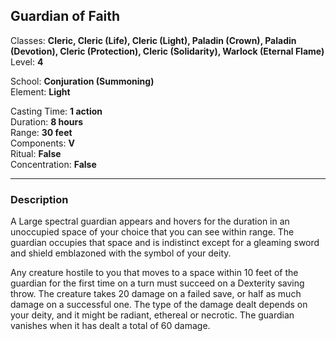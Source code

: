 ## Guardian of Faith

Classes: **Cleric, Cleric (Life), Cleric (Light), Paladin (Crown), Paladin (Devotion), Cleric (Protection), Cleric (Solidarity), Warlock (Eternal Flame)**  
Level: **4**  

School: **Conjuration (Summoning)**  
Element: **Light**  

Casting Time: **1 action**  
Duration: **8 hours**  
Range: **30 feet**  
Components: **V**  
Ritual: **False**  
Concentration: **False**  

------

### Description

A Large spectral guardian appears and hovers for the duration in an unoccupied space of your choice that you can see within range. The guardian occupies that space and is indistinct except for a gleaming sword and shield emblazoned with the symbol of your deity.

Any creature hostile to you that moves to a space within 10 feet of the guardian for the first time on a turn must succeed on a Dexterity saving throw. The creature takes 20 damage on a failed save, or half as much damage on a successful one. The type of the damage dealt depends on your deity, and it might be radiant, ethereal or necrotic. The guardian vanishes when it has dealt a total of 60 damage.